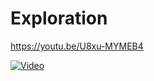 # Exploration

https://youtu.be/U8xu-MYMEB4

[![Video](https://youtu.be/U8xu-MYMEB40.jpg)](https://youtu.be/U8xu-MYMEB4)
